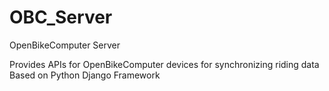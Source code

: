 # OBC_Server
OpenBikeComputer Server

Provides APIs for OpenBikeComputer devices for synchronizing riding data
Based on Python Django Framework
